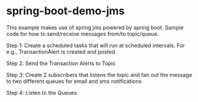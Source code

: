 # spring-boot-demo-jms

This example makes use of spring jms powered by spring boot. Sample code for how to send/receive messages from/to topic/queue. 

Step 1: Create a scheduled tasks that will run at scheduled intervals. For e.g., TransactionAlert is created and posted. 

Step 2: Send the Transaction Alerts to Topic

Step 3: Create 2 subscribers that listens the topic and fan out the message to two different queues for email and sms notifications

Step 4: Listen to the Queues

